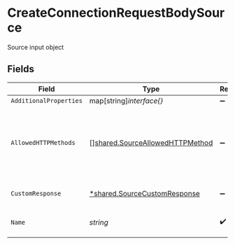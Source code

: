 # CreateConnectionRequestBodySource

Source input object


## Fields

| Field                                                                              | Type                                                                               | Required                                                                           | Description                                                                        |
| ---------------------------------------------------------------------------------- | ---------------------------------------------------------------------------------- | ---------------------------------------------------------------------------------- | ---------------------------------------------------------------------------------- |
| `AdditionalProperties`                                                             | map[string]*interface{}*                                                           | :heavy_minus_sign:                                                                 | N/A                                                                                |
| `AllowedHTTPMethods`                                                               | [][shared.SourceAllowedHTTPMethod](../../models/shared/sourceallowedhttpmethod.md) | :heavy_minus_sign:                                                                 | List of allowed HTTP methods. Defaults to PUT, POST, PATCH, DELETE.                |
| `CustomResponse`                                                                   | [*shared.SourceCustomResponse](../../models/shared/sourcecustomresponse.md)        | :heavy_minus_sign:                                                                 | Custom response object                                                             |
| `Name`                                                                             | *string*                                                                           | :heavy_check_mark:                                                                 | A unique name for the source                                                       |